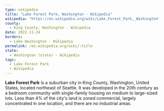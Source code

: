 ```yaml
---
type: wikipedia
title: "Lake Forest Park, Washington - Wikipedia"
wikipedia: "https://en.wikipedia.org/wiki/Lake_Forest_Park,_Washington"
county:
  - King County, Washington - Wikipedia
date: 2022-11-24
borders:
  - Lake Washington - Wikipedia
permalink: /en.wikipedia.org/wiki/:title
state:
  - Washington (state) - Wikipedia
tags:
  - Lake Forest Park
  - Wikipedia
---
```

**Lake Forest Park** is a suburban city in King County, Washington, United States, located northeast of Seattle. It was developed in the 20th century as a bedroom community with single-family housing on medium to large-sized lots. Less than 4% of the city's land is zoned commercial, largely concentrated in one location, and there are no industrial areas.